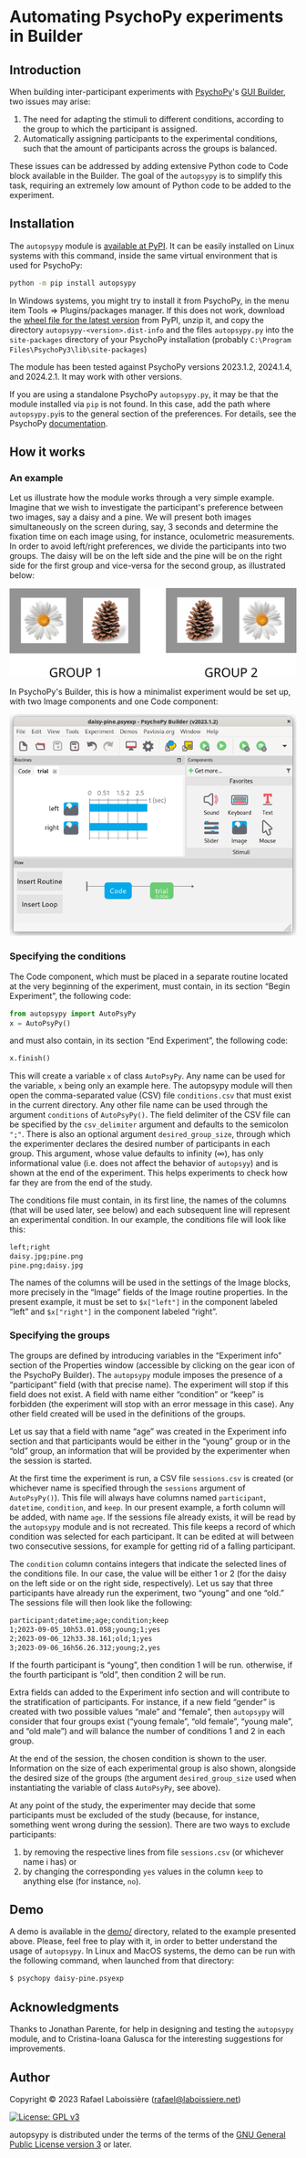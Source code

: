 # Automating PsychoPy experiments in Builder

## Introduction

When building inter-participant experiments with [PsychoPy][]'s [GUI Builder][], two issues may arise:

[PsychoPy]: https://www.psychopy.org/
[GUI Builder]: https://www.psychopy.org/builder/

1. The need for adapting the stimuli to different conditions, according to the group to which the participant is assigned.
2. Automatically assigning participants to the experimental conditions, such that the amount of participants across the groups is balanced.

These issues can be addressed by adding extensive Python code to Code block available in the Builder. The goal of the `autopsypy` is to simplify this task, requiring an extremely low amount of Python code to be added to the experiment.

## Installation

The `autopsypy` module is [available at PyPI][]. It can be easily installed on Linux systems with this command, inside the same virtual environment that is used for PsychoPy:
```sh
python -m pip install autopsypy
```

[available at PyPI]: https://pypi.org/project/autopsypy/

In Windows systems, you might try to install it from PsychoPy, in the menu item Tools ⇒ Plugins/packages manager. If this does not work, download the [wheel file for the latest version][] from PyPI, unzip it, and copy the directory `autopsypy-<version>.dist-info` and the files `autopsypy.py` into the `site-packages` directory of your PsychoPy installation (probably `C:\Program Files\PsychoPy3\lib\site-packages`)

[wheel file for the latest version]: https://pypi.org/project/autopsypy/#files

The module has been tested against PsychoPy versions 2023.1.2, 2024.1.4,
and 2024.2.1. It may work with other versions.

If you are using a standalone PsychoPy `autopsypy.py`, it may be that the module installed via `pip` is not found. In this case, add the path where `autopsypy.py`is to the general section of the preferences. For details, see the PsychoPy [documentation][].

[documentation]: https://www.psychopy.org/recipes/addCustomModules.html

## How it works

### An example

Let us illustrate how the module works through a very simple example. Imagine that we wish to investigate the participant's preference between two images, say a daisy and a pine. We will present both images simultaneously on the screen during, say, 3 seconds and determine the fixation time on each image using, for instance, oculometric measurements. In order to avoid left/right preferences, we divide the participants into two groups. The daisy will be on the left side and the pine will be on the right side for the first group and vice-versa for the second group, as illustrated below:

![figure](https://github.com/rlaboiss/autopsypy/raw/main/groups.png)

In PsychoPy's Builder, this is how a minimalist experiment would be set up, with two Image components and one Code component:

![figure](https://github.com/rlaboiss/autopsypy/raw/main/design.png)

### Specifying the conditions

The Code component, which must be placed in a separate routine located at the very beginning of the experiment, must contain, in its section “Begin Experiment”, the following code:

```python
from autopsypy import AutoPsyPy
x = AutoPsyPy()
```

and must also contain, in its section “End Experiment”, the following code:

```python
x.finish()
```

This will create a variable `x` of class `AutoPsyPy`. Any name can be used for the variable, `x` being only an example here. The autopsypy module will then open the comma-separated value (CSV) file `conditions.csv` that must exist in the current directory. Any other file name can be used through the argument `conditions` of `AutoPsyPy()`. The field delimiter of the CSV file can be specified by the `csv_delimiter` argument and defaults to the semicolon `";"`. There is also an optional argument `desired_group_size`, through which the experimenter declares the desired number of participants in each group. This argument, whose value defaults to infinity (∞), has only informational value (i.e. does not affect the behavior of `autopsyy`) and is shown at the end of the experiment. This helps experiments to check how far they are from the end of the study.

The conditions file must contain, in its first line, the names of the columns (that will be used later, see below) and each subsequent line will represent an experimental condition. In our example, the conditions file will look like this:

```
left;right
daisy.jpg;pine.png
pine.png;daisy.jpg
```

The names of the columns will be used in the settings of the Image blocks, more precisely in the “Image” fields of the Image routine properties. In the present example, it must be set to `$x["left"]` in the component labeled “left” and `$x["right"]` in the component labeled “right”.

### Specifying the groups

The groups are defined by introducing variables in the “Experiment info” section of the Properties window (accessible by clicking on the gear icon of the PsychoPy Builder). The `autopsypy` module imposes the presence of a “participant” field (with that precise name). The experiment will stop if this field does not exist. A field with name either “condition” or “keep” is forbidden (the experiment will stop with an error message in this case). Any other field created will be used in the definitions of the groups.

Let us say that a field with name “age” was created in the Experiment info section and that participants would be either in the “young” group or in the “old” group, an information that will be provided by the experimenter when the session is started.

At the first time the experiment is run, a CSV file `sessions.csv` is created (or whichever name is specified through the `sessions` argument of `AutoPsyPy()`). This file will always have columns named `participant`, `datetime`, `condition`, and `keep`. In our present example, a forth column will be added, with name `age`. If the sessions file already exists, it will be read by the `autopsypy` module and is not recreated. This file keeps a record of which condition was selected for each participant. It can be edited at will between two consecutive sessions, for example for getting rid of a falling participant.

The `condition` column contains integers that indicate the selected lines of the conditions file. In our case, the value will be either 1 or 2 (for the daisy on the left side or on the right side, respectively). Let us say that three participants have already run the experiment, two “young” and one “old.” The sessions file will then look like the following:

```
participant;datetime;age;condition;keep
1;2023-09-05_10h53.01.058;young;1;yes
2;2023-09-06_12h33.38.161;old;1;yes
3;2023-09-06_16h56.26.312;young;2,yes
```

If the fourth participant is “young”, then condition 1 will be run. otherwise, if the fourth participant is “old”, then condition 2 will be run.

Extra fields can added to the Experiment info section and will contribute to the stratification of participants. For instance, if a new field “gender” is created with two possible values “male” and “female”, then `autopsypy` will consider that four groups exist (“young female”, “old female”, “young male”, and “old male”) and will balance the number of conditions 1 and 2 in each group.

At the end of the session, the chosen condition is shown to the user. Information on the size of each experimental group is also shown, alongside the desired size of the groups (the argument `desired_group_size` used when instantiating the variable of class `AutoPsyPy`, see above).

At any point of the study, the experimenter may decide that some participants must be excluded of the study (because, for instance, something went wrong during the session). There are two ways to exclude participants:
1. by removing the respective lines from file `sessions.csv` (or whichever name i has) or
2. by changing the corresponding `yes` values in the column `keep` to anything else (for instance, `no`).

## Demo 

A demo is available in the [demo/][] directory, related to the example presented above. Please, feel free to play with it, in order to better understand the usage of `autopsypy`. In Linux and MacOS systems, the demo can be run with the following command, when launched from that directory:
```sh
$ psychopy daisy-pine.psyexp
```

[demo/]: https://github.com/rlaboiss/autopsypy/tree/main/demo

## Acknowledgments

Thanks to Jonathan Parente, for help in designing and testing the `autopsypy` module, and to Cristina-Ioana Galusca for the interesting suggestions for improvements.

## Author

Copyright © 2023  Rafael Laboissière (<rafael@laboissiere.net>)

[![License: GPL v3](https://img.shields.io/badge/License-GPLv3-blue.svg)](https://www.gnu.org/licenses/gpl-3.0)

autopsypy is distributed under the terms of the terms of the [GNU General Public License version 3][] or later.

[GNU General Public License version 3]: https://www.gnu.org/licenses/gpl-3.0

<!---
Local Variables:
ispell-local-dictionary: "american"
eval: (auto-fill-mode -1)
eval: (visual-line-mode)
eval: (flyspell-mode)
End:
--->

<!---
LocalWords:  autopsypy PsychoPy PsychoPy's oculometric Laboissière PyPI
LocalWords:  GPL AutoPsyPy CSV Parente Ioana Galusca psychopy MacOS
--->
